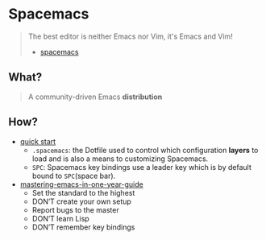 # Spacemacs

> The best editor is neither Emacs nor Vim, it's Emacs and Vim!
> 
> - [spacemacs](http://spacemacs.org/) 

## What?

> A community-driven Emacs **distribution**

## How?

- [quick start](http://spacemacs.org/doc/QUICK_START.html)
	- `.spacemacs`: the Dotfile used to control which configuration **layers** to load and is also a means to customizing Spacemacs.
	- `SPC`: Spacemacs key bindings use a leader key which is by default bound to `SPC`(space bar).
- [mastering-emacs-in-one-year-guide](https://github.com/redguardtoo/mastering-emacs-in-one-year-guide)
	* Set the standard to the highest
	* DON’T create your own setup
	* Report bugs to the master
	* DON’T learn Lisp
	* DON’T remember key bindings 